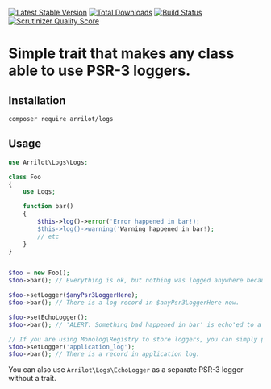 [![Latest Stable Version](https://poser.pugx.org/arrilot/logs/v/stable.svg)](https://packagist.org/packages/arrilot/logs/)
[![Total Downloads](https://img.shields.io/packagist/dt/arrilot/logs.svg?style=flat)](https://packagist.org/packages/Arrilot/logs)
[![Build Status](https://img.shields.io/travis/arrilot/logs/master.svg?style=flat)](https://travis-ci.org/arrilot/logs)
[![Scrutinizer Quality Score](https://scrutinizer-ci.com/g/arrilot/logs/badges/quality-score.png?b=master)](https://scrutinizer-ci.com/g/arrilot/logs/)

# Simple trait that makes any class able to use PSR-3 loggers.

## Installation

`composer require arrilot/logs`

## Usage

```php
use Arrilot\Logs\Logs;

class Foo
{
    use Logs;

    function bar()
    {
        $this->log()->error('Error happened in bar!);
        $this->log()->warning('Warning happened in bar!);
        // etc
    }
}


$foo = new Foo();
$foo->bar(); // Everything is ok, but nothing was logged anywhere because no logger was set.

$foo->setLogger($anyPsr3LoggerHere);
$foo->bar(); // There is a log record in $anyPsr3LoggerHere now.

$foo->setEchoLogger();
$foo->bar(); // 'ALERT: Something bad happened in bar' is echo'ed to a screen.

// If you are using Monolog\Registry to store loggers, you can simply pass a logger name and the package will grab a logger from the Registry.
$foo->setLogger('application_log');
$foo->bar(); // There is a record in application log.
```

You can also use `Arrilot\Logs\EchoLogger` as a separate PSR-3 logger without a trait.
